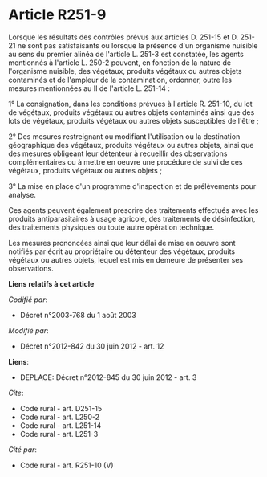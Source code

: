 # Article R251-9

Lorsque les résultats des contrôles prévus aux articles D. 251-15 et D. 251-21 ne sont pas satisfaisants ou lorsque la
présence d'un organisme nuisible au sens du premier alinéa de l'article L. 251-3 est constatée, les agents mentionnés à
l'article L. 250-2 peuvent, en fonction de la nature de l'organisme nuisible, des végétaux, produits végétaux ou autres
objets contaminés et de l'ampleur de la contamination, ordonner, outre les mesures mentionnées au II de l'article L.
251-14 : 

1° La consignation, dans les conditions prévues à l'article R. 251-10, du lot de végétaux, produits végétaux ou autres objets
contaminés ainsi que des lots de végétaux, produits végétaux ou autres objets susceptibles de l'être ; 

2° Des mesures restreignant ou modifiant l'utilisation ou la destination géographique des végétaux, produits végétaux ou
autres objets, ainsi que des mesures obligeant leur détenteur à recueillir des observations complémentaires ou à mettre en
oeuvre une procédure de suivi de ces végétaux, produits végétaux ou autres objets ; 

3° La mise en place d'un programme d'inspection et de prélèvements pour analyse. 

Ces agents peuvent également prescrire des traitements effectués avec les produits antiparasitaires à usage agricole, des
traitements de désinfection, des traitements physiques ou toute autre opération technique. 

Les mesures prononcées ainsi que leur délai de mise en oeuvre sont notifiés par écrit au propriétaire ou détenteur des
végétaux, produits végétaux ou autres objets, lequel est mis en demeure de présenter ses observations.

**Liens relatifs à cet article**

_Codifié par_:

  - Décret n°2003-768 du 1 août 2003

_Modifié par_:

  - Décret n°2012-842 du 30 juin 2012 - art. 12

**Liens**:

  - DEPLACE: Décret n°2012-845 du 30 juin 2012 - art. 3

_Cite_:

  - Code rural - art. D251-15
  - Code rural - art. L250-2
  - Code rural - art. L251-14
  - Code rural - art. L251-3

_Cité par_:

  - Code rural - art. R251-10 (V)

